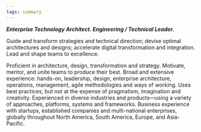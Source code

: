 ```yaml
---
tags: summary
---
```


***Enterprise Technology Architect. Engineering / Technical Leader.***

Guide and transform strategies and technical direction; devise optimal architectures and designs; accelerate digital transformation and integration. Lead and shape teams to excellence.

Proficient in architecture, design, transformation and strategy. Motivate, mentor, and unite teams to produce their best. Broad and extensive experience: hands-on, leadership, design, enterprise architecture, operations, management, agile methodologies and ways of working. Uses best practices, but not at the expense of pragmatism, imagination and creativity. Experienced in diverse industries and products—using a variety of approaches, platforms, systems and frameworks. Business experience with startups, established companies and multi-national enterprises, globally throughout North America, South America, Europe, and Asia-Pacific.
